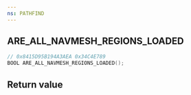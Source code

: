 ```yaml
---
ns: PATHFIND
---
```

## ARE_ALL_NAVMESH_REGIONS_LOADED

```c
// 0x8415D95B194A3AEA 0x34C4E789
BOOL ARE_ALL_NAVMESH_REGIONS_LOADED();
```


## Return value
